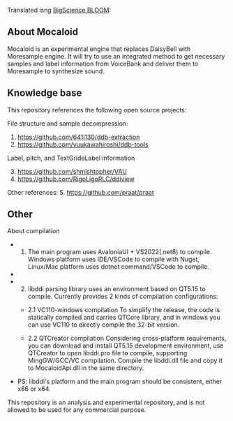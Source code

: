 Translated isng [BigScience BLOOM](https://huggingface.co/bigscience/bloom):
## About Mocaloid

Mocaloid is an experimental engine that replaces DaisyBell with Moresample engine. It will try to use an integrated method to get necessary samples and label information from VoiceBank and deliver them to Moresample to synthesize sound.

## Knowledge base

This repository references the following open source projects:

File structure and sample decompression:

1. https://github.com/641i130/ddb-extraction
2. https://github.com/yuukawahiroshi/ddb-tools

Label, pitch, and TextGrideLabel information

3. https://github.com/shmishtopher/VAU
4. https://github.com/RigoLigoRLC/ddiview

Other references:
5. https://github.com/praat/praat

## Other
About compilation

- 1. The main program uses AvaloniaUI + VS2022(.net8) to compile. Windows platform uses IDE/VSCode to compile with Nuget, Linux/Mac platform uses dotnet command/VSCode to compile.
- 
- 2. libddi parsing library uses an environment based on QT5.15 to compile. Currently provides 2 kinds of compilation configurations:
  - 2.1 VC110-windows compilation
         To simplify the release, the code is statically compiled and carries QTCore library, and in windows you can use VC110 to directly compile the 32-bit version.

  - 2.2 QTCreator compilation
         Considering cross-platform requirements, you can download and install QT5.15 development environment, use QTCreator to open libddi.pro file to compile, supporting MingGW/GCC/VC compilation. Compile the libddi.dll file and copy it to MocaloidApi.dll in the same directory.

- PS: libddi's platform and the main program should be consistent, either x86 or x64.

This repository is an analysis and experimental repository, and is not allowed to be used for any commercial purpose.
